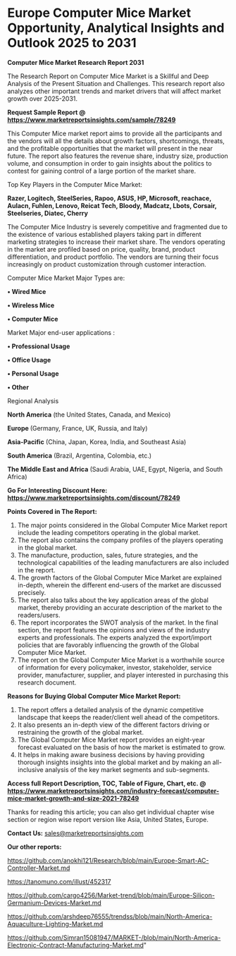 # Europe Computer Mice Market Opportunity, Analytical Insights and Outlook 2025 to 2031

<strong>Computer Mice Market Research Report 2031</strong>

The Research Report on Computer Mice Market is a Skillful and Deep Analysis of the Present Situation and Challenges. This research report also analyzes other important trends and market drivers that will affect market growth over 2025-2031.

<strong>Request Sample Report @ <a href=https://www.marketreportsinsights.com/sample/78249>https://www.marketreportsinsights.com/sample/78249</a></strong>

This Computer Mice market report aims to provide all the participants and the vendors will all the details about growth factors, shortcomings, threats, and the profitable opportunities that the market will present in the near future. The report also features the revenue share, industry size, production volume, and consumption in order to gain insights about the politics to contest for gaining control of a large portion of the market share.

Top Key Players in the Computer Mice Market:

<strong>Razer, Logitech, SteelSeries, Rapoo, ASUS, HP, Microsoft, reachace, Aulacn, Fuhlen, Lenovo, Reicat Tech, Bloody, Madcatz, Lbots, Corsair, Steelseries, Diatec, Cherry</strong>

The Computer Mice Industry is severely competitive and fragmented due to the existence of various established players taking part in different marketing strategies to increase their market share. The vendors operating in the market are profiled based on price, quality, brand, product differentiation, and product portfolio. The vendors are turning their focus increasingly on product customization through customer interaction.

Computer Mice Market Major Types are:

<strong>• Wired Mice

• Wireless Mice

• Computer Mice</strong>

Market Major end-user applications :

<strong>• Professional Usage

• Office Usage

• Personal Usage

• Other</strong>

Regional Analysis

</u><strong><b>North America</b></strong> (the United States, Canada, and Mexico)

<strong><b>Europe </b></strong>(Germany, France, UK, Russia, and Italy)

<strong><b>Asia-Pacific</b></strong> (China, Japan, Korea, India, and Southeast Asia)

<strong><b>South America</b></strong> (Brazil, Argentina, Colombia, etc.)

<strong><b>The Middle East and Africa</b></strong> (Saudi Arabia, UAE, Egypt, Nigeria, and South Africa)

<strong>Go For Interesting Discount Here: <a href=https://www.marketreportsinsights.com/discount/78249>https://www.marketreportsinsights.com/discount/78249</a></strong>

<strong>Points Covered in The Report:</strong>
<ol>
  <li>The major points considered in the Global Computer Mice Market report include the leading competitors operating in the global market.</li>
  <li>The report also contains the company profiles of the players operating in the global market.</li>
  <li>The manufacture, production, sales, future strategies, and the technological capabilities of the leading manufacturers are also included in the report.</li>
  <li>The growth factors of the Global Computer Mice Market are explained in-depth, wherein the different end-users of the market are discussed precisely.</li>
  <li>The report also talks about the key application areas of the global market, thereby providing an accurate description of the market to the readers/users.</li>
  <li>The report incorporates the SWOT analysis of the market. In the final section, the report features the opinions and views of the industry experts and professionals. The experts analyzed the export/import policies that are favorably influencing the growth of the Global Computer Mice Market.</li>
  <li>The report on the Global Computer Mice Market is a worthwhile source of information for every policymaker, investor, stakeholder, service provider, manufacturer, supplier, and player interested in purchasing this research document.</li>
</ol>
<strong>Reasons for Buying Global Computer Mice Market Report:</strong>

<ol>
  <li>The report offers a detailed analysis of the dynamic competitive landscape that keeps the reader/client well ahead of the competitors.</li>
  <li>It also presents an in-depth view of the different factors driving or restraining the growth of the global market.</li>
  <li>The Global Computer Mice Market report provides an eight-year forecast evaluated on the basis of how the market is estimated to grow.</li>
  <li>It helps in making aware business decisions by having providing thorough insights insights into the global market and by making an all-inclusive analysis of the key market segments and sub-segments.</li>
</ol>
<strong>Access full Report Description, TOC, Table of Figure, Chart, etc. @ <a href=https://www.marketreportsinsights.com/industry-forecast/computer-mice-market-growth-and-size-2021-78249>https://www.marketreportsinsights.com/industry-forecast/computer-mice-market-growth-and-size-2021-78249</a></strong>


Thanks for reading this article; you can also get individual chapter wise section or region wise report version like Asia, United States, Europe.

<strong>Contact Us:</strong>
sales@marketreportsinsights.com

<strong>Our other reports:</strong>

<a href=https://github.com/anokhi121/Research/blob/main/Europe-Smart-AC-Controller-Market.md>https://github.com/anokhi121/Research/blob/main/Europe-Smart-AC-Controller-Market.md</a>

<a href=https://tanomuno.com/illust/452317>https://tanomuno.com/illust/452317</a>

<a href=https://github.com/cargo4256/Market-trend/blob/main/Europe-Silicon-Germanium-Devices-Market.md>https://github.com/cargo4256/Market-trend/blob/main/Europe-Silicon-Germanium-Devices-Market.md</a>

<a href=https://github.com/arshdeep76555/trendss/blob/main/North-America-Aquaculture-Lighting-Market.md>https://github.com/arshdeep76555/trendss/blob/main/North-America-Aquaculture-Lighting-Market.md</a>

<a href=https://github.com/Simran15081947/MARKET-/blob/main/North-America-Electronic-Contract-Manufacturing-Market.md>https://github.com/Simran15081947/MARKET-/blob/main/North-America-Electronic-Contract-Manufacturing-Market.md</a>"
